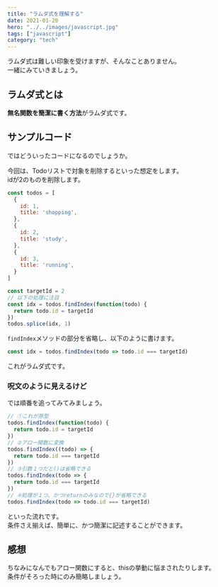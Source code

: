 ```yaml
---
title: "ラムダ式を理解する"
date: 2021-01-20
hero: "../../images/javascript.jpg"
tags: ["javascript"]
category: "tech"
---
```

ラムダ式は難しい印象を受けますが、そんなことありません。  
一緒にみていきましょう。

## ラムダ式とは
**無名関数を簡潔に書く方法**がラムダ式です。

## サンプルコード
ではどういったコードになるのでしょうか。

今回は、Todoリストで対象を削除するといった想定をします。  
idが2のものを削除します。

```js
const todos = [
  {
    id: 1,
    title: 'shopping',
  },
  {
    id: 2,
    title: 'study',
  },
  {
    id: 3,
    title: 'running',
  }
]

const targetId = 2
// 以下の処理に注目
const idx = todos.findIndex(function(todo) {
  return todo.id = targetId
})
todos.splice(idx, 1)
```

`findIndex`メソッドの部分を省略し、以下のように書けます。
```js
const idx = todos.findIndex(todo => todo.id === targetId)
```

これがラムダ式です。

### 呪文のように見えるけど
では順番を追ってみてみましょう。
```js
// ①これが原型
todos.findIndex(function(todo) {
  return todo.id = targetId
})
// ②アロー関数に変換
todos.findIndex((todo) => {
  return todo.id === targetId
})
// ③引数１つだと()は省略できる
todos.findIndex(todo => {
  return todo.id === targetId
})
// ④処理が１つ、かつreturnのみなので{}が省略できる
todos.findIndex(todo => todo.id === targetId)
```

といった流れです。  
条件さえ揃えば、簡単に、かつ簡潔に記述することができます。

## 感想
ちなみになんでもアロー関数にすると、thisの挙動に悩まされたりします。  
条件がそろった時にのみ簡略しましょう。
